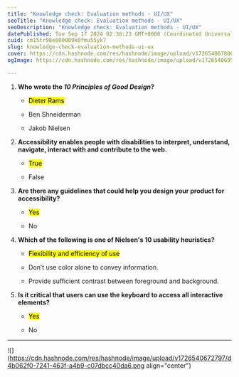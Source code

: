 ```yaml
---
title: "Knowledge check: Evaluation methods - UI/UX"
seoTitle: "Knowledge check: Evaluation methods - UI/UX"
seoDescription: "Knowledge check: Evaluation methods - UI/UX"
datePublished: Tue Sep 17 2024 02:38:23 GMT+0000 (Coordinated Universal Time)
cuid: cm15tr98e000009k0fmu55yk7
slug: knowledge-check-evaluation-methods-ui-ux
cover: https://cdn.hashnode.com/res/hashnode/image/upload/v1726540678069/d2560133-473b-443e-8f42-2fed355254ed.jpeg
ogImage: https://cdn.hashnode.com/res/hashnode/image/upload/v1726540695686/66c2568c-53bc-4cc8-8924-81464eed02d7.jpeg

---
```


1. **Who wrote the *10 Principles of Good Design*?**
    
    * <mark>Dieter Rams</mark>
        
    * Ben Shneiderman
        
    * Jakob Nielsen
        
2. **Accessibility enables people with disabilities to interpret, understand, navigate, interact with and contribute to the web.**
    
    * <mark>True</mark>
        
    * False
        
3. **Are there any guidelines that could help you design your product for accessibility?**
    
    * <mark>Yes</mark>
        
    * No
        
4. **Which of the following is one of Nielsen's 10 usability heuristics?**
    
    * <mark>Flexibility and efficiency of use</mark>
        
    * Don’t use color alone to convey information.
        
    * Provide sufficient contrast between foreground and background.
        
5. **Is it critical that users can use the keyboard to access all interactive elements?**
    
    * <mark>Yes</mark>
        
    * No
        

---

![](https://cdn.hashnode.com/res/hashnode/image/upload/v1726540672797/d4b062f0-7241-463f-a4b9-c07dbcc40da6.png align="center")